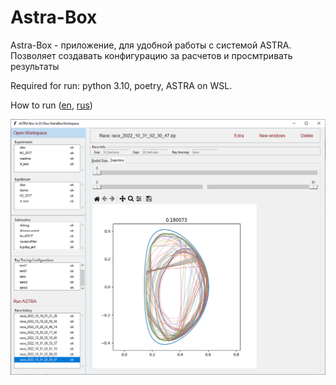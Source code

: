 # Astra-Box

Astra-Box - приложение, для удобной работы c системой ASTRA. 
Позволяет создавать конфигурацию за расчетов и просмтривать результаты


Required for run: python 3.10, poetry, ASTRA on WSL.

How to run ([en](https://temper8.github.io/Astra-Box/HOW_TO_RUN_ENG.html), [rus](Installing_RUS.html))



![](scr.png)
